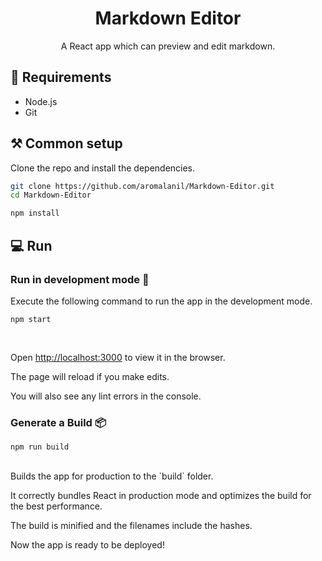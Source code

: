 <h1 align="center">Markdown Editor</h1>
<div align="center">
  <p>A React app which can preview and edit markdown.</p>
</div>


## 🍫 Requirements

* Node.js
* Git

## ⚒ Common setup

Clone the repo and install the dependencies.

```bash
git clone https://github.com/aromalanil/Markdown-Editor.git
cd Markdown-Editor
```

```bash
npm install
```

## 💻 Run

### Run in development mode 🧪

Execute the following command to run the app in the development mode.
<br />
```
npm start
```
</br>

Open [http://localhost:3000](http://localhost:3000) to view it in the browser.

The page will reload if you make edits.<br />

You will also see any lint errors in the console.

### Generate a Build 📦

```
npm run build
```
<br/>
Builds the app for production to the `build` folder.<br />

It correctly bundles React in production mode and optimizes the build for the best performance.

The build is minified and the filenames include the hashes.<br />

Now the app is ready to be deployed!
